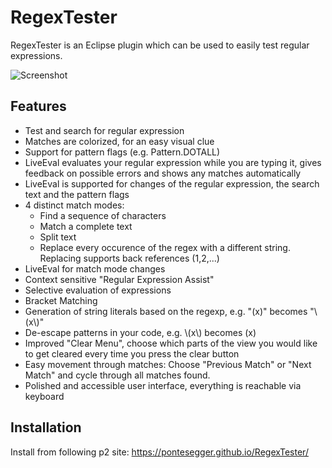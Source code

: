 # RegexTester
RegexTester is an Eclipse plugin which can be used to easily test regular expressions.

![Screenshot](https://raw.githubusercontent.com/sbrosinski/RegexTester/master/screenshots/regex2.png)

## Features

* Test and search for regular expression
* Matches are colorized, for an easy visual clue
* Support for pattern flags (e.g. Pattern.DOTALL)
* LiveEval evaluates your regular expression while you are typing it, gives feedback on possible errors and shows any matches automatically
* LiveEval is supported for changes of the regular expression, the search text and the pattern flags
* 4 distinct match modes:
  * Find a sequence of characters 
  * Match a complete text
  * Split text
  * Replace every occurence of the regex with a different string. Replacing supports back references ($1,$2,...)
* LiveEval for match mode changes
* Context sensitive "Regular Expression Assist"
* Selective evaluation of expressions
* Bracket Matching
* Generation of string literals based on the regexp, e.g. "\(x\)" becomes "\\(x\\)"
* De-escape patterns in your code, e.g. \\(x\\) becomes \(x\)
* Improved "Clear Menu", choose which parts of the view you would like to get cleared every time you press the clear button
* Easy movement through matches: Choose "Previous Match" or "Next Match" and cycle through all matches found.
* Polished and accessible user interface, everything is reachable via keyboard

## Installation

Install from following p2 site: https://pontesegger.github.io/RegexTester/
